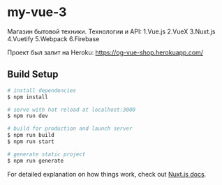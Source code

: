 # my-vue-3

Магазин бытовой техники.
Технологии и API:
1.Vue.js
2.VueX
3.Nuxt.js
4.Vuetify
5.Webpack
6.Firebase

Проект был залит на Heroku: https://og-vue-shop.herokuapp.com/

## Build Setup

```bash
# install dependencies
$ npm install

# serve with hot reload at localhost:3000
$ npm run dev

# build for production and launch server
$ npm run build
$ npm run start

# generate static project
$ npm run generate
```

For detailed explanation on how things work, check out [Nuxt.js docs](https://nuxtjs.org).
